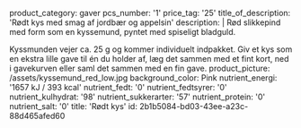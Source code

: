 product_category: gaver
pcs_number: '1'
price_tag: '25'
title_of_description: 'Rødt kys med smag af jordbær og appelsin'
description: |
  Rød slikkepind med form som en kyssemund, pyntet med spiseligt bladguld.
  
  Kyssmunden vejer ca. 25 g og kommer individuelt indpakket. Giv et kys som en ekstra lille gave til én du holder af, læg det sammen med et fint kort, ned i gavekurven eller saml det sammen med en fin gave.
product_picture: /assets/kyssemund_red_low.jpg
background_color: Pink
nutrient_energi: '1657 kJ / 393 kcal'
nutrient_fedt: '0'
nutrient_fedtsyrer: '0'
nutrient_kulhydrat: '98'
nutrient_sukkerarter: '57'
nutrient_protein: '0'
nutrient_salt: '0'
title: 'Rødt kys'
id: 2b1b5084-bd03-43ee-a23c-88d465afed60
